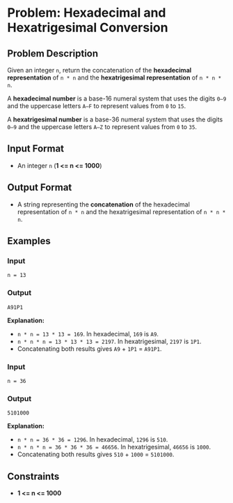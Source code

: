 # Problem: Hexadecimal and Hexatrigesimal Conversion

## Problem Description
Given an integer `n`, return the concatenation of the **hexadecimal representation** of `n * n` and the **hexatrigesimal representation** of `n * n * n`.

A **hexadecimal number** is a base-16 numeral system that uses the digits `0–9` and the uppercase letters `A–F` to represent values from `0` to `15`.

A **hexatrigesimal number** is a base-36 numeral system that uses the digits `0–9` and the uppercase letters `A–Z` to represent values from `0` to `35`.

## Input Format
- An integer `n` (**1 <= n <= 1000**)

## Output Format
- A string representing the **concatenation** of the hexadecimal representation of `n * n` and the hexatrigesimal representation of `n * n * n`.

## Examples

### Input
`n = 13`<br/>

### Output
`A91P1`<br/>

**Explanation:**<br/>
- `n * n = 13 * 13 = 169`. In hexadecimal, `169` is `A9`.<br/>
- `n * n * n = 13 * 13 * 13 = 2197`. In hexatrigesimal, `2197` is `1P1`.<br/>
- Concatenating both results gives `A9` + `1P1` = `A91P1`.

### Input
`n = 36`<br/>

### Output
`5101000`<br/>

**Explanation:**<br/>
- `n * n = 36 * 36 = 1296`. In hexadecimal, `1296` is `510`.<br/>
- `n * n * n = 36 * 36 * 36 = 46656`. In hexatrigesimal, `46656` is `1000`.<br/>
- Concatenating both results gives `510` + `1000` = `5101000`.

## Constraints
- **1 <= n <= 1000**

